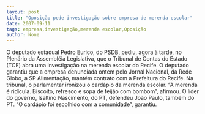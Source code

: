 ```yaml
---
layout: post
title: "Oposição pede investigação sobre empresa de merenda escolar"
date: 2007-09-11
tags: empresa,investigação,merenda escolar,Oposição
author: None
---
```

O deputado estadual Pedro Eurico, do PSDB, pediu, agora &agrave; tarde, no Plen&aacute;rio da Assembl&eacute;ia Legislativa, que o Tribunal de Contas do Estado (TCE) abra uma investiga&ccedil;&atilde;o na merenda escolar do Recife.
O deputado garantiu que a empresa denunciada ontem pelo Jornal Nacional, da Rede Globo, a SP Alimenta&ccedil;&atilde;o, mant&eacute;m contrato com a Prefeitura do Recife.
Na tribunal, o parlamentar ironizou o card&aacute;pio da merenda escolar. &ldquo;A merenda &eacute; rid&iacute;cula. Biscoito, refresco e sopa de feij&atilde;o com bombom&rdquo;, afirmou.
O l&iacute;der do governo, Isaltino Nascimento, do PT, defendeu Jo&atilde;o Paulo, tamb&eacute;m do PT. &ldquo;O card&aacute;pio foi escolhido com a comunidade&rdquo;, garantiu. 